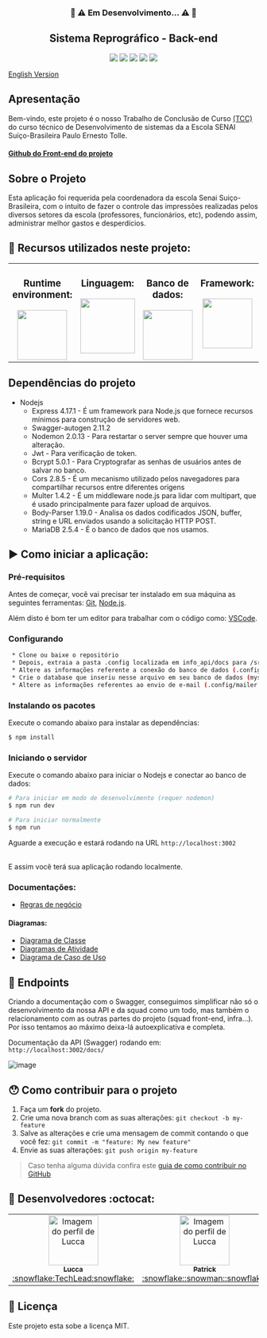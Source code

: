<h3 align="center">🚧 ⚠️ Em Desenvolvimento... ⚠️ 🚧</h3>


 
 
<h2 align="center">Sistema Reprográfico - Back-end</h2>

<div align="center">
 <img src="https://img.shields.io/badge/Node.js-43853D?style=&logo=node-dot-js&logoColor=white" />
 <img src="https://img.shields.io/badge/Express.js-000000?style=&logo=express&logoColor=white" />
<img src="https://img.shields.io/github/license/luccazx12/reprography-nodejs">
 <img src="https://img.shields.io/github/repo-size/luccazx12/reprography-nodejs">
 <img src="https://img.shields.io/github/last-commit/luccazx12/reprography-nodejs">
 </div>

[English Version](https://github.com/Luccazx12/reprography-nodejs/blob/master/README-en.md)


## Apresentação
Bem-vindo, este projeto é o nosso Trabalho de Conclusão de Curso <a href="https://pt.wikipedia.org/wiki/Trabalho_de_conclus%C3%A3o_de_curso"> (TCC) </a> do curso técnico de Desenvolvimento de sistemas da a Escola SENAI Suíço-Brasileira Paulo Ernesto Tolle.

#### [Github do Front-end do projeto](https://github.com/ViictorSR388/reprografia_front-end)
 

## Sobre o Projeto
Esta aplicação foi requerida pela coordenadora da escola Senai Suiço-Brasileira, com o intuito de fazer o controle das impressões realizadas pelos diversos setores da escola (professores, funcionários, etc), podendo assim, administrar melhor gastos e desperdícios.

## 📌 Recursos utilizados neste projeto:

<table>
  <tr>
    <td valign="top" align="center"><h3>Runtime environment:</h3>
      <img height="100" width="100" href="https://nodejs.org/en/" src="https://lh3.googleusercontent.com/proxy/xhjXBUKHEip2W11W7zD8xGbVSjEHvKBX6lofS07KB3LTls-D400I0sTdEAwPj7GerKIZko1lGCWee-njMLGz0Yr9ITMu9zeJkJR_zdKGSpeqLBtg67f6Md0yHLQrsCmlF4_A_Y3VukP9bV9gAmByGUT0rVrNLkCpEvg" style="max-width:100%;"></img>
    </td>

   <td valign="top" align="center"><h3>Linguagem:</h3>
      <img height="110" width="110" href="https://www.javascript.com" src="https://lh3.googleusercontent.com/proxy/WJkD7LaygVUq0RJLsKv-uDZqwjuIROISkU4SLwTfHlOeZMgxglJmEQoUEpomsFVZ7OxJ2QMrG6VAH4A_yVzjxlvcbC0YZjkhaYHOeBV3C_e3jxzEtkF4tlqQFazqkTbrr7_XiS2F6axbYUU83xo" style="max-width:100%;"></img>
    </td>

   <td valign="top" align="center"><h3>Banco de dados:</h3>
      <img height="100" width="100" href="https://mariadb.org" src="https://www.softizy.com/blog/wp-content/uploads/2014/05/mariadb.png" style="max-width:100%;"></img>
    </td>

   <td valign="top" align="center"><h3>Framework:</h3>
      <img height="100" width="100" href="https://expressjs.com" src="https://fd-development.com/images/expressjs.png" style="max-width:100%;"></img>
    </td>

   <td valign="top" align="center" width="950"><h3>Editor de texto:</h3>
      <img height="80" width="80" href="https://code.visualstudio.com/Download" src="https://cdn.freebiesupply.com/logos/large/2x/visual-studio-code-logo-png-transparent.png" style="max-width:100%;"></img>
    </td>

   <td valign="top" align="center"><h3>Documentação:</h3>
      <img height="80" width="80" href="https://swagger.io" src="https://upload.wikimedia.org/wikipedia/commons/a/ab/Swagger-logo.png" style="max-width:100%;"></img>
    </td>
  </tr>
</table>

## Dependências do projeto

- Nodejs
  * Express 4.17.1 - É um framework para Node.js que fornece recursos mínimos para construção de servidores web.
  * Swagger-autogen 2.11.2
  * Nodemon 2.0.13 - Para restartar o server sempre que houver uma alteração. 
  * Jwt - Para verificação de token.
  * Bcrypt 5.0.1 - Para Cryptografar as senhas de usuários antes de salvar no banco.
  * Cors 2.8.5 - É um mecanismo utilizado pelos navegadores para compartilhar recursos entre diferentes origens
  * Multer 1.4.2 - É um middleware node.js para lidar com multipart, que é usado principalmente para fazer upload de arquivos.
  * Body-Parser 1.19.0 - Analisa os dados codificados JSON, buffer, string e URL enviados usando a solicitação HTTP POST.
  * MariaDB 2.5.4 - É o banco de dados que nos usamos. 


## :arrow_forward: Como iniciar a aplicação:

### Pré-requisitos

Antes de começar, você vai precisar ter instalado em sua máquina as seguintes ferramentas:
[Git](https://git-scm.com), [Node.js](https://nodejs.org/en/).

Além disto é bom ter um editor para trabalhar com o código como: [VSCode](https://code.visualstudio.com).


### Configurando

```bash
 * Clone ou baixe o repositório
 * Depois, extraia a pasta .config localizada em info_api/docs para /src
 * Altere as informações referente a conexão do banco de dados (.config/db.config.json)
 * Crie o database que inseriu nesse arquivo em seu banco de dados (mysql/mariadb) - exemplo: bdrepro
 * Altere as informações referentes ao envio de e-mail (.config/mailer.config.json)
```

### Instalando os pacotes

Execute o comando abaixo para instalar as dependências:
``` bash
$ npm install
```

### Iniciando o servidor

Execute o comando abaixo para iniciar o Nodejs e conectar ao banco de dados:
``` bash
# Para iniciar em modo de desenvolvimento (requer nodemon)
$ npm run dev

# Para iniciar normalmente
$ npm run
```

Aguarde a execução e estará rodando na URL  `http://localhost:3002`

<br>
E assim você terá sua aplicação rodando localmente.
<br>


### Documentações:

  * [Regras de negócio](https://github.com/Squad-Back-End/reprography-nodejs/blob/master/info_api/docs/Regras_de_negocio_e_classes.txt)

#### Diagramas: 

 * [Diagrama de Classe](https://github.com/Squad-Back-End/reprography-nodejs/blob/master/info_api/docs/diagramas/diagramas_de_classe/Diagramas%20de%20Classe%20%20Back-End%20V1.png)
 * [Diagramas de Atividade](https://github.com/Squad-Back-End/reprography-nodejs/tree/master/info_api/docs/diagramas/diagramas_de_atividade)
 * [Diagrama de Caso de Uso](https://github.com/Squad-Back-End/reprography-nodejs/blob/master/info_api/docs/diagramas/diagramas_casos_de_uso/Diagrama_de_Caso_de_Uso.png)


## :triangular_flag_on_post: Endpoints


Criando a documentação com o Swagger, conseguimos simplificar não só o desenvolvimento da nossa API e da squad como um todo, mas também o relacionamento com as outras partes do projeto (squad front-end, infra...). Por isso tentamos ao máximo deixa-lá autoexplicativa e completa. 

Documentação da API (Swagger) rodando em: `http://localhost:3002/docs/`

![image](https://raw.githubusercontent.com/Squad-Back-End/reprography-nodejs/master/info_api/screenshots/swagger/swagger.png)


## 😯 Como contribuir para o projeto

1. Faça um **fork** do projeto.
2. Crie uma nova branch com as suas alterações: `git checkout -b my-feature`
3. Salve as alterações e crie uma mensagem de commit contando o que você fez: `git commit -m "feature: My new feature"`
4. Envie as suas alterações: `git push origin my-feature`
> Caso tenha alguma dúvida confira este [guia de como contribuir no GitHub](https://github.com/firstcontributions/first-contributions)


## :rocket: Desenvolvedores :octocat:

<table>
  <tr>
    <td align="center"><a href="https://github.com/Luccazx12">
    <img src="https://avatars.githubusercontent.com/u/71888383?v=4" width="100px" alt="Imagem do perfil de Lucca"/>
    <br />
     <sub><b>Lucca</b></sub><br />:snowflake:TechLead:snowflake:
     </td>
    <td align="center"><a href="https://github.com/patricksp08">
    <img src="https://avatars.githubusercontent.com/u/71887999?v=4" width="100px" alt="Imagem do perfil de Lucca"/>
    <br />
    <sub><b>Patrick</b></sub><br />:snowflake::snowman::snowflake:
     </td>
    <td align="center"><a href="https://github.com/MrCyberpunKx">
    <img src="https://avatars.githubusercontent.com/u/71890228?v=4" width="100px" alt="Imagem do perfil de Lucca"/>
    <br />
    <sub><b>Daniel Santos</b></sub><br />:snowflake::snowman::snowflake:
     </td>
     <td align="center"><a href="https://github.com/Oseias-maker">
    <img src="https://avatars.githubusercontent.com/u/71889159?v=4" width="100px" alt="Imagem do perfil de Lucca"/>
    <br />
    <sub><b>Oseias Farias Jesus</b></sub><br />:snowflake::snowman::snowflake:
     </td>
    <td align="center"><a href="https://github.com/JoaoOFS">
    <img src="https://avatars.githubusercontent.com/u/71888050?v=4" width="100px" alt="Imagem do perfil de Lucca"/>
    <br />
    <sub><b>João Otávio</b></sub><br />:snowflake::snowman::snowflake:
     </td>
      
     
     
     
 </tr>
    
</table>

## 📝 Licença

Este projeto esta sobe a licença MIT.
